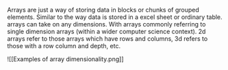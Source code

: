 Arrays are just a way of storing data in blocks or chunks of grouped elements. Similar to the way data is stored in a excel sheet or ordinary table. arrays can take on any dimensions. With arrays commonly referring to single dimension arrays (within a wider computer science context). 2d arrays refer to those arrays which have rows and columns, 3d refers to those with a row column and depth, etc.

![[Examples of array dimensionality.png]]